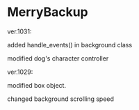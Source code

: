 # MerryBackup

ver.1031:

added handle_events() in background class

modified dog's character controller

ver.1029: 

modified box object.

changed background scrolling speed
